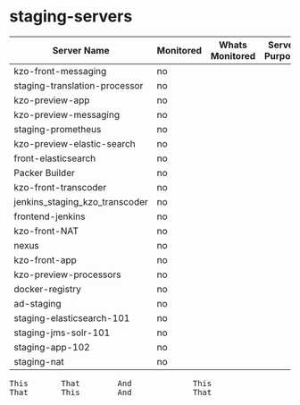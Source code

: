 # staging-servers


| Server Name                    | Monitored   | Whats Monitored            | Server Purpose   |
| ----------------------------   | ----------  | ---------------------------|------------------|
| kzo-front-messaging            |  no          |                            | 
| staging-translation-processor  |  no          |                            |
| kzo-preview-app                |  no          |                            |
| kzo-preview-messaging          |  no          |                            |                   
| staging-prometheus             |  no          |                            |                   |
| kzo-preview-elastic-search     |  no          |                            |
| front-elasticsearch            |  no          | 
| Packer Builder                 |  no          |
| kzo-front-transcoder           |  no          |
| jenkins_staging_kzo_transcoder |  no          |
| frontend-jenkins               |  no          |                           |                  |
| kzo-front-NAT                  |  no          |
| nexus                          |  no          |
| kzo-front-app                  |  no          |
| kzo-preview-processors         |  no          |
| docker-registry                |  no          |
| ad-staging                     |  no          |
| staging-elasticsearch-101      |  no          |
| staging-jms-solr-101           |  no          |
| staging-app-102                |  no          |
| staging-nat                    |  no          |
<pre>
This       That        And             This
That       This        And             That    
</pre>

